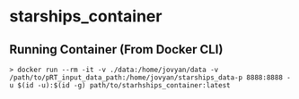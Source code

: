# starships_container


## Running Container (From Docker CLI)

```
> docker run --rm -it -v ./data:/home/jovyan/data -v /path/to/pRT_input_data_path:/home/jovyan/starships_data-p 8888:8888 -u $(id -u):$(id -g) path/to/starhships_container:latest
```
